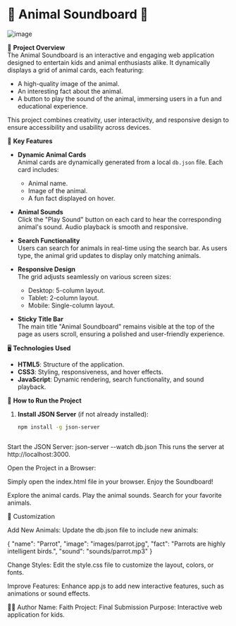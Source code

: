 # 🐾 Animal Soundboard 🐾

![image](https://github.com/user-attachments/assets/0857a82c-4aa9-439c-9847-3cafa94cc053)

🎉 **Project Overview**  
The Animal Soundboard is an interactive and engaging web application designed to entertain kids and animal enthusiasts alike. It dynamically displays a grid of animal cards, each featuring:

- A high-quality image of the animal.
- An interesting fact about the animal.
- A button to play the sound of the animal, immersing users in a fun and educational experience.

This project combines creativity, user interactivity, and responsive design to ensure accessibility and usability across devices.

🌟 **Key Features**

- **Dynamic Animal Cards**  
  Animal cards are dynamically generated from a local `db.json` file. Each card includes:
  - Animal name.
  - Image of the animal.
  - A fun fact displayed on hover.

- **Animal Sounds**  
  Click the "Play Sound" button on each card to hear the corresponding animal's sound. Audio playback is smooth and responsive.

- **Search Functionality**  
  Users can search for animals in real-time using the search bar. As users type, the animal grid updates to display only matching animals.

- **Responsive Design**  
  The grid adjusts seamlessly on various screen sizes:
  - Desktop: 5-column layout.
  - Tablet: 2-column layout.
  - Mobile: Single-column layout.

- **Sticky Title Bar**  
  The main title "Animal Soundboard" remains visible at the top of the page as users scroll, ensuring a polished and user-friendly experience.

🖥️ **Technologies Used**
- **HTML5**: Structure of the application.
- **CSS3**: Styling, responsiveness, and hover effects.
- **JavaScript**: Dynamic rendering, search functionality, and sound playback.

🚀 **How to Run the Project**
1. **Install JSON Server** (if not already installed):
   ```bash
   npm install -g json-server



Start the JSON Server:
json-server --watch db.json
This runs the server at http://localhost:3000.

Open the Project in a Browser:

Simply open the index.html file in your browser.
Enjoy the Soundboard!

Explore the animal cards.
Play the animal sounds.
Search for your favorite animals.



🔧 Customization

Add New Animals:
Update the db.json file to include new animals:

{
  "name": "Parrot",
  "image": "images/parrot.jpg",
  "fact": "Parrots are highly intelligent birds.",
  "sound": "sounds/parrot.mp3"
}

Change Styles:
Edit the style.css file to customize the layout, colors, or fonts.

Improve Features:
Enhance app.js to add new interactive features, such as animations or sound effects.

👨‍💻 Author
Name: Faith 
Project: Final Submission
Purpose: Interactive web application for kids.


